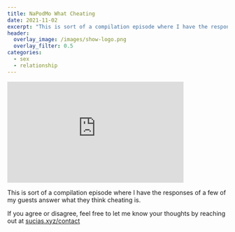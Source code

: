 ```yaml
---
title: NaPodMo What Cheating
date: 2021-11-02
excerpt: "This is sort of a compilation episode where I have the responses of a few of my guests answer what they think cheating is"
header:
  overlay_image: /images/show-logo.png
  overlay_filter: 0.5
categories:
  - sex
  - relationship
---
```

<iframe src='https://open.spotify.com/embed/episode/44YnRMj3nDJaCuJRxzARSr' width='80%' height='232' frameborder='0' allowtransparency='true' allow='encrypted-media'></iframe>

This is sort of a compilation episode where I have the responses of a few of my guests answer what they think cheating is.

If you agree or disagree, feel free to let me know your thoughts by reaching out at [sucias.xyz/contact](https://sucias.xyz/toca)
